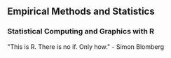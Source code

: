 ## Empirical Methods and Statistics
### Statistical Computing and Graphics with R

"This is R. There is no if. Only how." - Simon Blomberg
